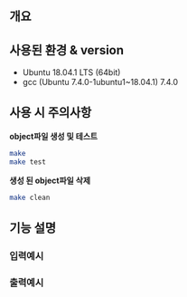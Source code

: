 # 

## 개요


## 사용된 환경 & version
- Ubuntu 18.04.1 LTS (64bit)
- gcc (Ubuntu 7.4.0-1ubuntu1~18.04.1) 7.4.0


## 사용 시 주의사항

**object파일 생성 및 테스트**

```bash
make
make test
```

**생성 된 object파일 삭제**

```bash
make clean
```



## 기능 설명

### 




### 

  


### 입력예시


### 출력예시
